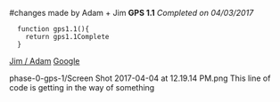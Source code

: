 #changes made by Adam + Jim
**GPS 1.1**
*Completed on 04/03/2017*

      function gps1.1(){
        return gps1.1Complete
      }
[Jim / Adam](images/JimAdam_Gps.png)
[Google](http://www.google.com)

phase-0-gps-1/Screen Shot 2017-04-04 at 12.19.14 PM.png
This line of code is getting in the way of something

